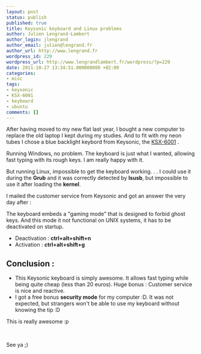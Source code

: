 ```yaml
---
layout: post
status: publish
published: true
title: Keysonic keyboard and Linux problems
author: Julien Lengrand-Lambert
author_login: jlengrand
author_email: julien@lengrand.fr
author_url: http://www.lengrand.fr
wordpress_id: 229
wordpress_url: http://www.lengrandlambert.fr/wordpress/?p=229
date: 2011-10-27 13:34:51.000000000 +02:00
categories:
- misc
tags:
- keysonic
- KSX-6001
- keyboard
- ubuntu
comments: []
---
```


After having moved to my new flat last year, I bought a new computer to replace the old laptop I kept during my studies. And to fit with my neon tubes I chose a blue backlight keybord from Keysonic, the <a href="http://www.maxpoint.de/de/products/keyboards.php?pid=1_3_7&amp;we_objectID=1219">KSX-6001</a> .

Running Windows, no problem. The keyboard is just what I wanted, allowing fast typing with its rough keys. I am really happy with it.

But running Linux, impossible to get the keyboard working. . . I could use it during the <strong>Grub</strong> and it was correctly detected by <strong>lsusb</strong>, but impossible to use it after loading the <strong>kernel</strong>.

I mailed the customer service from Keysonic and got an answer the very day after :

The keyboard embeds a "gaming mode" that is designed to forbid ghost keys. And this mode it not functional on UNIX systems, it has to be deactivated on startup.
<div id="post-body-7296359531860754180">
<ul>
	<li>Deactivation : <strong>ctrl+alt+shift+n</strong></li>
	<li>Activation : <strong>ctrl+alt+shift+g</strong></li>
</ul>
<h2>Conclusion :</h2>
<ul>
	<li>This Keysonic keyboard is simply awesome. It allows fast typing while being quite cheap (less than 20 euros). Huge bonus : Customer service is nice and reactive.</li>
	<li>I got a free bonus <strong>security mode</strong> for my computer :D. It was not expected, but strangers won't be able to use my keyboard without knowing the tip :D</li>
</ul>
This is really awesome :p

&nbsp;

See ya ;)

</div>
